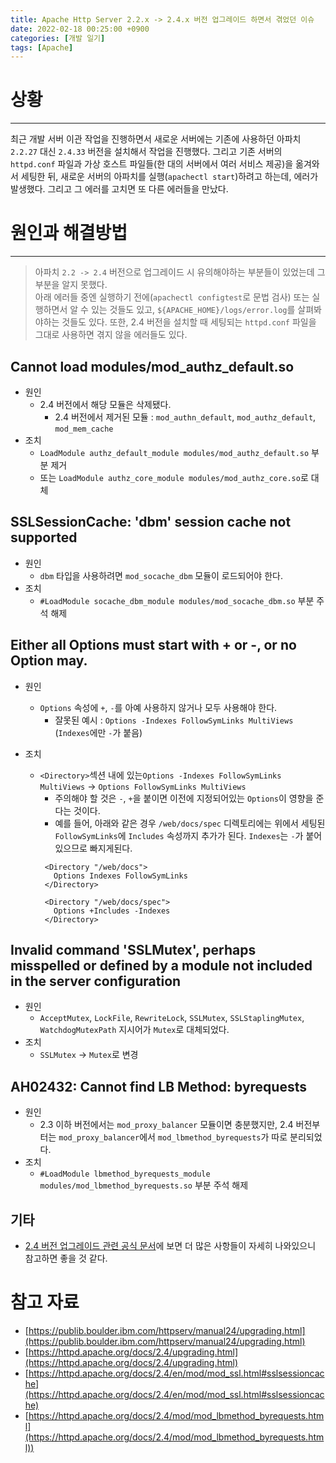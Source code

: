 ```yaml
---
title: Apache Http Server 2.2.x -> 2.4.x 버전 업그레이드 하면서 겪었던 이슈
date: 2022-02-18 00:25:00 +0900
categories: [개발 일기]
tags: [Apache]
---
```


# 상황
---
최근 개발 서버 이관 작업을 진행하면서 새로운 서버에는 기존에 사용하던 아파치 `2.2.27` 대신 `2.4.33` 버전을 설치해서 작업을 진행했다.
그리고 기존 서버의 `httpd.conf` 파일과 가상 호스트 파일들(한 대의 서버에서 여러 서비스 제공)을 옮겨와서 세팅한 뒤, 새로운 서버의 아파치를 실행(`apachectl start`)하려고 하는데, 에러가 발생했다.
그리고 그 에러를 고치면 또 다른 에러들을 만났다.

# 원인과 해결방법
---
> 아파치 `2.2 -> 2.4` 버전으로 업그레이드 시 유의해야하는 부분들이 있었는데 그 부분을 알지 못했다. <br>
> 아래 에러들 중엔 실행하기 전에(`apachectl configtest`로 문법 검사) 또는 실행하면서 알 수 있는 것들도 있고, `${APACHE_HOME}/logs/error.log`를 살펴봐야하는 것들도 있다.
> 또한, 2.4 버전을 설치할 때 세팅되는 `httpd.conf` 파일을 그대로 사용하면 겪지 않을 에러들도 있다.

## Cannot load modules/mod_authz_default.so
- 원인
  - 2.4 버전에서 해당 모듈은 삭제됐다.
    - 2.4 버전에서 제거된 모듈 : `mod_authn_default`, `mod_authz_default`, `mod_mem_cache`
- 조치
  - `LoadModule authz_default_module modules/mod_authz_default.so` 부분 제거
  - 또는 `LoadModule authz_core_module modules/mod_authz_core.so`로 대체

## SSLSessionCache: 'dbm' session cache not supported
- 원인
  - `dbm` 타입을 사용하려면 `mod_socache_dbm` 모듈이 로드되어야 한다.
- 조치
  - `#LoadModule socache_dbm_module modules/mod_socache_dbm.so` 부분 주석 해제

## Either all Options must start with + or -, or no Option may.
- 원인
  - `Options` 속성에 `+`, `-`를 아예 사용하지 않거나 모두 사용해야 한다.
    - 잘못된 예시 : `Options -Indexes FollowSymLinks MultiViews` (`Indexes`에만 `-`가 붙음)

- 조치
  - `<Directory>`섹션 내에 있는`Options -Indexes FollowSymLinks MultiViews` -> `Options FollowSymLinks MultiViews`
    - 주의해야 할 것은 `-`, `+`을 붙이면 이전에 지정되어있는 `Options`이 영향을 준다는 것이다.
    - 예를 들어, 아래와 같은 경우 `/web/docs/spec` 디렉토리에는 위에서 세팅된 `FollowSymLinks`에 `Includes` 속성까지 추가가 된다.
    `Indexes`는 `-`가 붙어있으므로 빠지게된다.
     ```text
      <Directory "/web/docs">
        Options Indexes FollowSymLinks
      </Directory>

      <Directory "/web/docs/spec">
        Options +Includes -Indexes
      </Directory>
      ```

## Invalid command 'SSLMutex', perhaps misspelled or defined by a module not included in the server configuration
- 원인
  - `AcceptMutex`, `LockFile`, `RewriteLock`, `SSLMutex`, `SSLStaplingMutex`, `WatchdogMutexPath` 지시어가 `Mutex`로 대체되었다.
- 조치
  - `SSLMutex` -> `Mutex`로 변경


## AH02432: Cannot find LB Method: byrequests
- 원인
  - 2.3 이하 버전에서는 `mod_proxy_balancer` 모듈이면 충분했지만, 2.4 버전부터는 `mod_proxy_balancer`에서 `mod_lbmethod_byrequests`가 따로 분리되었다.
- 조치
  - `#LoadModule lbmethod_byrequests_module modules/mod_lbmethod_byrequests.so` 부분 주석 해제


## 기타
- [2.4 버전 업그레이드 관련 공식 문서](https://httpd.apache.org/docs/2.4/upgrading.html)에 보면 더 많은 사항들이 자세히 나와있으니 참고하면 좋을 것 같다.

# 참고 자료
- [https://publib.boulder.ibm.com/httpserv/manual24/upgrading.html](https://publib.boulder.ibm.com/httpserv/manual24/upgrading.html)
- [https://httpd.apache.org/docs/2.4/upgrading.html](https://httpd.apache.org/docs/2.4/upgrading.html)
- [https://httpd.apache.org/docs/2.4/en/mod/mod_ssl.html#sslsessioncache](https://httpd.apache.org/docs/2.4/en/mod/mod_ssl.html#sslsessioncache)
- [https://httpd.apache.org/docs/2.4/mod/mod_lbmethod_byrequests.html](https://httpd.apache.org/docs/2.4/mod/mod_lbmethod_byrequests.html))
